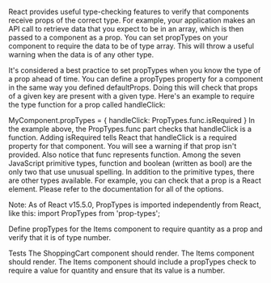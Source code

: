 React provides useful type-checking features to verify that components receive props of the correct type. For example, your application makes an API call to retrieve data that you expect to be in an array, which is then passed to a component as a prop. You can set propTypes on your component to require the data to be of type array. This will throw a useful warning when the data is of any other type.

It's considered a best practice to set propTypes when you know the type of a prop ahead of time. You can define a propTypes property for a component in the same way you defined defaultProps. Doing this will check that props of a given key are present with a given type. Here's an example to require the type function for a prop called handleClick:

MyComponent.propTypes = { handleClick: PropTypes.func.isRequired }
In the example above, the PropTypes.func part checks that handleClick is a function. Adding isRequired tells React that handleClick is a required property for that component. You will see a warning if that prop isn't provided. Also notice that func represents function. Among the seven JavaScript primitive types, function and boolean (written as bool) are the only two that use unusual spelling. In addition to the primitive types, there are other types available. For example, you can check that a prop is a React element. Please refer to the documentation for all of the options.

Note: As of React v15.5.0, PropTypes is imported independently from React, like this: import PropTypes from 'prop-types';

Define propTypes for the Items component to require quantity as a prop and verify that it is of type number.

Tests
The ShoppingCart component should render.
The Items component should render.
The Items component should include a propTypes check to require a value for quantity and ensure that its value is a number.